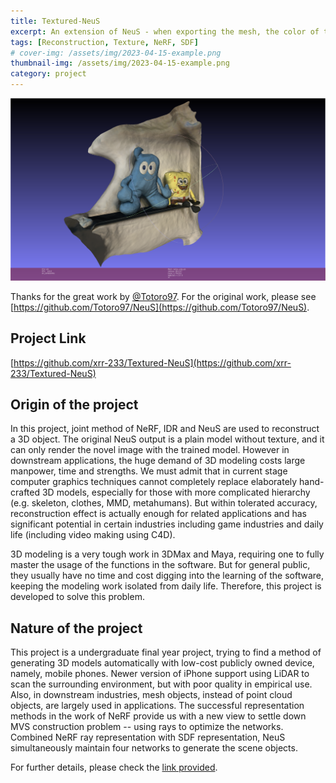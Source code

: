 ```yaml
---
title: Textured-NeuS
excerpt: An extension of NeuS - when exporting the mesh, the color of the vertices will also be given.
tags: [Reconstruction, Texture, NeRF, SDF]
# cover-img: /assets/img/2023-04-15-example.png
thumbnail-img: /assets/img/2023-04-15-example.png
category: project
---
```


![](/assets/img/2023-04-15-example.png)

Thanks for the great work by [@Totoro97](https://github.com/Totoro97). For the original work, please see [https://github.com/Totoro97/NeuS](https://github.com/Totoro97/NeuS).

<span id="link"></span>

## Project Link

[https://github.com/xrr-233/Textured-NeuS](https://github.com/xrr-233/Textured-NeuS)

## Origin of the project

In this project, joint method of NeRF, IDR and NeuS are used to reconstruct a 3D object. The original NeuS output is a plain model without texture, and it can only render the novel image with the trained model. However in downstream applications, the huge demand of 3D modeling costs large manpower, time and strengths. We must admit that in current stage computer graphics techniques cannot completely replace elaborately hand-crafted 3D models, especially for those with more complicated hierarchy (e.g. skeleton, clothes, MMD, metahumans). But within tolerated accuracy, reconstruction effect is actually enough for related applications and has significant potential in certain industries including game industries and daily life (including video making using C4D).

3D modeling is a very tough work in 3DMax and Maya, requiring one to fully master the usage of the functions in the software. But for general public, they usually have no time and cost digging into the learning of the software, keeping the modeling work isolated from daily life. Therefore, this project is developed to solve this problem.

## Nature of the project

This project is a undergraduate final year project, trying to find a method of generating 3D models automatically with low-cost publicly owned device, namely, mobile phones. Newer version of iPhone support using LiDAR to scan the surrounding environment, but with poor quality in empirical use. Also, in downstream industries, mesh objects, instead of point cloud objects, are largely used in applications. The successful representation methods in the work of NeRF provide us with a new view to settle down MVS construction problem -- using rays to optimize the networks. Combined NeRF ray representation with SDF representation, NeuS simultaneously maintain four networks to generate the scene objects.

For further details, please check the [link provided](#link).
